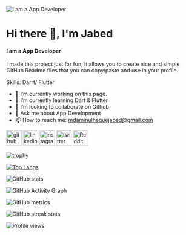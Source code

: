 ![I am a App Developer](https://www.canva.com/design/DAE27Z5iOTs/C1dpltGSKq5MpE_FuI6oWg/view?utm_content=DAE27Z5iOTs&utm_campaign=designshare&utm_medium=link&utm_source=shareyourdesignpanel)


# Hi there 👋, I'm Jabed
#### I am a App Developer

I made this project just for fun, it allows you to create nice and simple GitHub Readme files that you can copy/paste and use in your profile.

Skills: Darrt/ Flutter

- 🔭 I’m currently working on this page. 
- 🌱 I’m currently learning Dart & Flutter 
- 👯 I’m looking to collaborate on Github 
- 💬 Ask me about App Development 
- 📫 How to reach me: mdaminulhaquejabed@gmail.com 


[<img src='https://cdn.jsdelivr.net/npm/simple-icons@3.0.1/icons/github.svg' alt='github' height='40'>](https://github.com/Jabed003)  [<img src='https://cdn.jsdelivr.net/npm/simple-icons@3.0.1/icons/linkedin.svg' alt='linkedin' height='40'>](https://www.linkedin.com/in/md-aminul-haque-jabed-240906203/)  [<img src='https://cdn.jsdelivr.net/npm/simple-icons@3.0.1/icons/instagram.svg' alt='instagram' height='40'>](https://www.instagram.com/aminuljabed//)  [<img src='https://cdn.jsdelivr.net/npm/simple-icons@3.0.1/icons/twitter.svg' alt='twitter' height='40'>](https://twitter.com/AminulJabed)  [<img src='https://cdn.jsdelivr.net/npm/simple-icons@3.0.1/icons/reddit.svg' alt='Reddit' height='40'>](https://www.reddit.com/user/AminulJabed)  

[![trophy](https://github-profile-trophy.vercel.app/?username=Jabed003)](https://github.com/ryo-ma/github-profile-trophy)

[![Top Langs](https://github-readme-stats.vercel.app/api/top-langs/?username=Jabed003)](https://github.com/anuraghazra/github-readme-stats)

![GitHub stats](https://github-readme-stats.vercel.app/api?username=Jabed003&show_icons=true)  

![GitHub Activity Graph](https://activity-graph.herokuapp.com/graph?username=Jabed003)  

![GitHub metrics](https://metrics.lecoq.io/Jabed003)  

![GitHub streak stats](https://github-readme-streak-stats.herokuapp.com/?user=Jabed003)  

![Profile views](https://gpvc.arturio.dev/Jabed003)  
